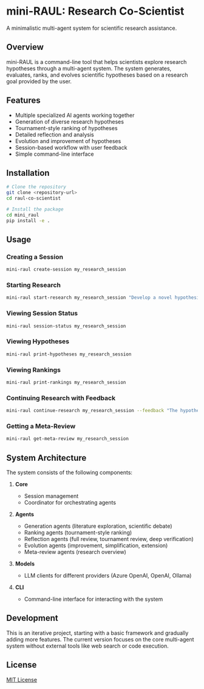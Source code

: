 # mini-RAUL: Research Co-Scientist

A minimalistic multi-agent system for scientific research assistance.

## Overview

mini-RAUL is a command-line tool that helps scientists explore research hypotheses through a multi-agent system. The system generates, evaluates, ranks, and evolves scientific hypotheses based on a research goal provided by the user.

## Features

- Multiple specialized AI agents working together
- Generation of diverse research hypotheses
- Tournament-style ranking of hypotheses
- Detailed reflection and analysis
- Evolution and improvement of hypotheses
- Session-based workflow with user feedback
- Simple command-line interface

## Installation

```bash
# Clone the repository
git clone <repository-url>
cd raul-co-scientist

# Install the package
cd mini_raul
pip install -e .
```

## Usage

### Creating a Session

```bash
mini-raul create-session my_research_session
```

### Starting Research

```bash
mini-raul start-research my_research_session "Develop a novel hypothesis for the key factor which causes ALS related to phosphorylation of a Nuclear Pore Complex nucleoporin." --preferences "Focus on providing a novel hypothesis with detailed explanation of the mechanism of action."
```

### Viewing Session Status

```bash
mini-raul session-status my_research_session
```

### Viewing Hypotheses

```bash
mini-raul print-hypotheses my_research_session
```

### Viewing Rankings

```bash
mini-raul print-rankings my_research_session
```

### Continuing Research with Feedback

```bash
mini-raul continue-research my_research_session --feedback "The hypothesis about TDP-43 is interesting, but I would like to see more focus on the role of oxidative stress."
```

### Getting a Meta-Review

```bash
mini-raul get-meta-review my_research_session
```

## System Architecture

The system consists of the following components:

1. **Core**
   - Session management
   - Coordinator for orchestrating agents

2. **Agents**
   - Generation agents (literature exploration, scientific debate)
   - Ranking agents (tournament-style ranking)
   - Reflection agents (full review, tournament review, deep verification)
   - Evolution agents (improvement, simplification, extension)
   - Meta-review agents (research overview)

3. **Models**
   - LLM clients for different providers (Azure OpenAI, OpenAI, Ollama)

4. **CLI**
   - Command-line interface for interacting with the system

## Development

This is an iterative project, starting with a basic framework and gradually adding more features. The current version focuses on the core multi-agent system without external tools like web search or code execution.

## License

[MIT License](LICENSE) 